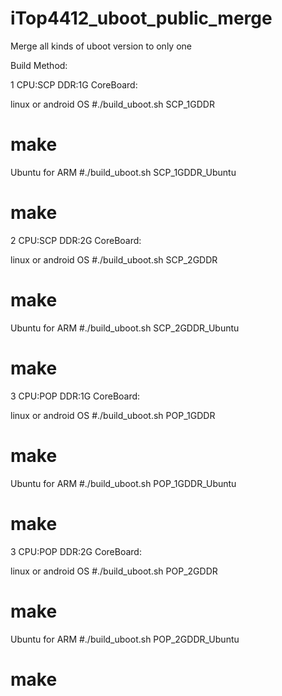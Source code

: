 # iTop4412_uboot_public_merge
Merge all kinds of uboot version to only one

Build Method:

1 CPU:SCP DDR:1G CoreBoard:

linux or android OS
  #./build_uboot.sh SCP_1GDDR
  # make

Ubuntu for ARM
  #./build_uboot.sh SCP_1GDDR_Ubuntu
  # make
   
2  CPU:SCP DDR:2G CoreBoard:

linux or android OS
  #./build_uboot.sh SCP_2GDDR
  # make

Ubuntu for ARM
  #./build_uboot.sh SCP_2GDDR_Ubuntu
  # make
  
3 CPU:POP DDR:1G CoreBoard:

linux or android OS
  #./build_uboot.sh POP_1GDDR
  # make

Ubuntu for ARM
  #./build_uboot.sh POP_1GDDR_Ubuntu
  # make
  
3 CPU:POP DDR:2G CoreBoard:

linux or android OS
  #./build_uboot.sh POP_2GDDR
  # make

Ubuntu for ARM
  #./build_uboot.sh POP_2GDDR_Ubuntu
  # make
  
  
  
  
  
  
  
  
  
  
  
  
  
  
  
  
  
  
  
  
